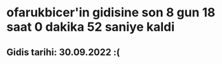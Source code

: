 # ofarukbicer'in gidisine son 8 gun 18 saat 0 dakika 52 saniye kaldi

## Gidis tarihi: 30.09.2022 :(